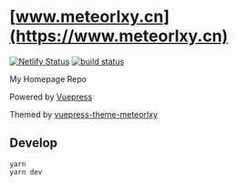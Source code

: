 # [www.meteorlxy.cn](https://www.meteorlxy.cn)

[![Netlify Status](https://api.netlify.com/api/v1/badges/7145461b-e59f-41d7-8524-70560474ec5d/deploy-status)](https://app.netlify.com/sites/meteorlxy/deploys)
[![build status](https://travis-ci.org/meteorlxy/meteorlxy.github.io.svg?branch=src)](https://travis-ci.org/meteorlxy/meteorlxy.github.io)

My Homepage Repo

Powered by [Vuepress](https://vuepress.vuejs.org/)

Themed by [vuepress-theme-meteorlxy](https://github.com/meteorlxy/vuepress-theme-meteorlxy)

## Develop

```
yarn
yarn dev
```

